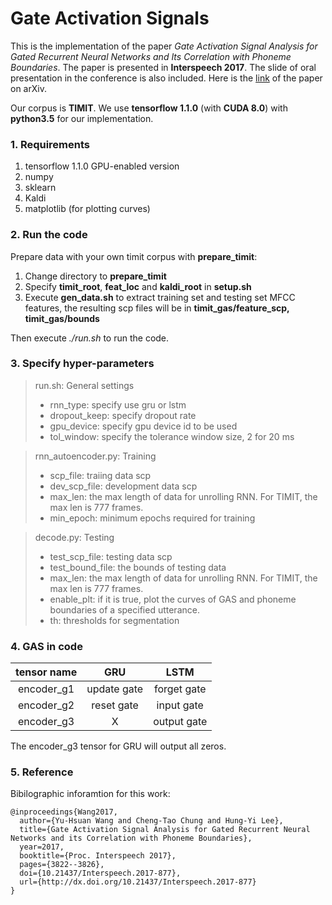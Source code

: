 # Gate Activation Signals

This is the implementation of the paper *Gate Activation Signal Analysis for Gated Recurrent Neural Networks and Its Correlation with Phoneme Boundaries*. The paper is presented in **Interspeech 2017**. The slide of oral presentation in the conference is also included. Here is the [link](https://arxiv.org/abs/1703.07588) of the paper on arXiv.

Our corpus is **TIMIT**. We use **tensorflow 1.1.0** (with **CUDA 8.0**) with **python3.5** for our implementation.


### 1. Requirements
1. tensorflow 1.1.0 GPU-enabled version
2. numpy
3. sklearn
4. Kaldi
5. matplotlib (for plotting curves)

### 2. Run the code

Prepare data with your own timit corpus with **prepare_timit**:

1. Change directory to **prepare_timit**
2. Specify **timit_root**, **feat_loc** and **kaldi_root**
    in **setup.sh**
3. Execute **gen_data.sh** to extract training set and testing set MFCC features,
    the resulting scp files will be in
    **timit_gas/feature_scp, timit_gas/bounds**

Then execute *./run.sh* to run the code.

### 3. Specify hyper-parameters

>run.sh: General settings
> * rnn_type: specify use gru or lstm
> * dropout_keep: specify dropout rate
> * gpu_device: specify gpu device id to be used
> * tol_window: specify the tolerance window size, 2 for 20 ms

>rnn_autoencoder.py: Training
> * scp_file: traiing data scp
> * dev_scp_file: development data scp
> * max_len: the max length of data for unrolling RNN. For TIMIT, the max len is 777 frames.
> * min_epoch: minimum epochs required for training

>decode.py: Testing
> * test_scp_file: testing data scp
> * test_bound_file: the bounds of testing data
> * max_len: the max length of data for unrolling RNN. For TIMIT, the max len is 777 frames.
> * enable_plt: if it is true, plot the curves of GAS and phoneme boundaries of a specified utterance.
> * th: thresholds for segmentation


### 4. GAS in code

 tensor name | GRU | LSTM
:-----------:|:---:|:-----:
 encoder_g1  | update gate | forget gate
 encoder_g2 | reset gate | input gate
 encoder_g3 | X | output gate

The encoder_g3 tensor for GRU will output all zeros.


### 5. Reference

Bibilographic inforamtion for this work:

```
@inproceedings{Wang2017,
  author={Yu-Hsuan Wang and Cheng-Tao Chung and Hung-Yi Lee},
  title={Gate Activation Signal Analysis for Gated Recurrent Neural Networks and its Correlation with Phoneme Boundaries},
  year=2017,
  booktitle={Proc. Interspeech 2017},
  pages={3822--3826},
  doi={10.21437/Interspeech.2017-877},
  url={http://dx.doi.org/10.21437/Interspeech.2017-877}
}

```
